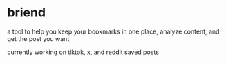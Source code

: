 # briend
a tool to help you keep your bookmarks in one place, analyze content, and get the post you want

currently working on tiktok, x, and reddit saved posts
